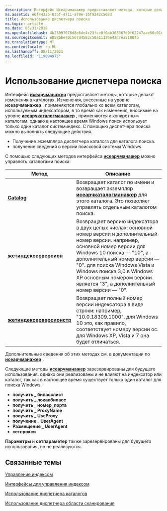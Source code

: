 ```yaml
---
description: Интерфейс Исеарчманажер предоставляет методы, которые делают изменения в каталогах.
ms.assetid: e6f4432b-03bf-4711-a79e-1bf9242c5683
title: Использование диспетчера поиска
ms.topic: article
ms.date: 05/31/2018
ms.openlocfilehash: 4b23097078d8e6de4c23fce0f0ab368367d9f62247aae50c01d43c5ad17f3eaa
ms.sourcegitcommit: e858bbe701567d4583c50a11326e42d7ea51804b
ms.translationtype: MT
ms.contentlocale: ru-RU
ms.lasthandoff: 08/11/2021
ms.locfileid: "119094975"
---
```

# <a name="using-the-search-manager"></a>Использование диспетчера поиска

Интерфейс [**исеарчманажер**](/windows/desktop/api/Searchapi/nn-searchapi-isearchmanager) предоставляет методы, которые делают изменения в каталогах. Изменения, внесенные на уровне **исеарчманажер** , применяются глобально ко всем каталогам, используемым индексатором, в то время как изменения, вносимые на уровне [**исеарчкаталогманажер**](/windows/desktop/api/Searchapi/nn-searchapi-isearchcatalogmanager) , применяются к конкретным каталогам. однако в настоящее время Windows поиск использует только один каталог системиндекс. С помощью диспетчера поиска можно выполнять следующие действия.

- Получение экземпляра диспетчера каталога для каталога поиска.
- получение сведений о версии поисковой системы Windows.

С помощью следующих методов интерфейса [**исеарчманажер**](/windows/desktop/api/Searchapi/nn-searchapi-isearchmanager) можно управлять каталогами поиска:

| Метод                                                                      | Описание                                                                                                                                                                                                                          |
|-----------------------------------------------------------------------------|--------------------------------------------------------------------------------------------------------------------------------------------------------------------------------------------------------------------------------------|
| [**Catalog**](/windows/desktop/api/Searchapi/nf-searchapi-isearchmanager-getcatalog)                     | Возвращает каталог по имени и возвращает экземпляр [**исеарчкаталогманажер**](/windows/desktop/api/Searchapi/nn-searchapi-isearchcatalogmanager) для этого каталога. Это позволяет управлять отдельным каталогом поиска.                                          |
| [**жетиндексерверсион**](/windows/desktop/api/Searchapi/nf-searchapi-isearchmanager-getindexerversion)       | Возвращает версию индексатора в двух целых числах: основной номер версии и дополнительный номер версии. например, основной номер версии для Windows 10 поиска — "10", а дополнительный номер версии — "0". для поиска Windows Vista и Windows поиска 3,0 в Windows XP основным номером версии является "3", а дополнительный номер версии — "0". |
| [**жетиндексерверсионстр**](/windows/desktop/api/Searchapi/nf-searchapi-isearchmanager-getindexerversionstr) | Возвращает полный номер версии индексатора в виде строки: например, "10.0.18309.1000". для Windows 10 это, как правило, соответствует номеру версии ос. для Windows XP, Vista и 7 она будет отличаться.                                                                                                                                        |


Дополнительные сведения об этих методах см. в документации по [**исеарчманажер**](/windows/desktop/api/Searchapi/nn-searchapi-isearchmanager) .

Следующие методы [**исеарчманажер**](/windows/desktop/api/Searchapi/nn-searchapi-isearchmanager) зарезервированы для будущего использования. однако они реализованы и не влияют на индексатор или каталог, так как в настоящее время существует только один каталог для поиска Windows.

- **получить \_ бипасслист**
- **получить \_ локалбипасс**
- **получить \_ номер_порта**
- **получить \_ ProxyName**
- **получить \_ UseProxy**
- **получение \_ UserAgent**
- **Размещение \_ UserAgent**
- **сетпрокси**

**Параметры** и **сетпараметер** также зарезервированы для будущего использования, но не реализуются.

## <a name="related-topics"></a>Связанные темы

[Управление индексом](-search-3x-wds-mngidx-overview.md)

[Интерфейсы для управления индексом](interfaces-for-managing-the-index.md)

[Использование диспетчера каталогов](-search-3x-wds-mngidx-catalog-manager.md)

[Использование диспетчера области сканирования](-search-3x-wds-extidx-csm.md)
